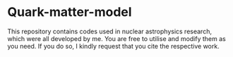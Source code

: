 # Quark-matter-model
This repository contains codes used in nuclear astrophysics research, which were all developed by me. You are free to utilise and modify them as you need. If you do so, I kindly request that you cite the respective work.

